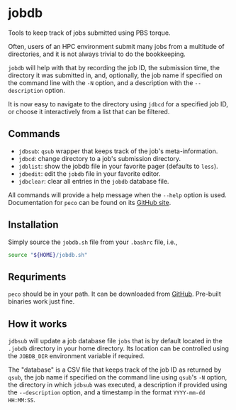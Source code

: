 # jobdb
Tools to keep track of jobs submitted using PBS torque.

Often, users of an HPC environment submit many jobs from a multitude
of directories, and it is not always trivial to do the bookkeeping.

`jobdb` will help with that by recording the job ID, the submission
time, the directory it was submitted in, and, optionally, the job name
if specified on the command line with the `-N` option, and a description
with the `--description` option.

It is now easy to navigate to the directory using `jdbcd` for a specified
job ID, or choose it interactively from a list that can be filtered.


## Commands

* `jdbsub`: `qsub` wrapper that keeps track of the job's meta-information.
* `jdbcd`: change directory to a job's submission directory.
* `jdblist`: show the jobdb file in your favorite pager (defaults to
    `less`).
* `jdbedit`: edit the `jobdb` file in your favorite editor.
* `jdbclear`: clear all entries in the `jobdb` database file.

All commands will provide a help message when the `--help` option is used.
Documentation for `peco` can be found on its
[GitHub site](https://github.com/peco/peco).


## Installation
Simply source the `jobdb.sh` file from your `.bashrc` file, i.e.,
```bash
source "${HOME}/jobdb.sh"
```

## Requriments
`peco` should be in your path.  It can be downloaded from
[GitHub](https://github.com/peco/peco).  Pre-built binaries work just
fine.


## How it works
`jdbsub` will update a job database file `jobs` that is by default
located in the `.jobdb` directory in your home directory.  Its location
can be controlled using the `JOBDB_DIR` environment variable if required.

The "database" is a CSV file that keeps track of the job ID as returned
by `qsub`, the job name if specified on the command line using `qsub`'s
`-N` option, the directory in which `jdbsub` was executed, a description
if provided using the `--description` option, and a timestamp in the
format `YYYY-mm-dd HH:MM:SS`.

